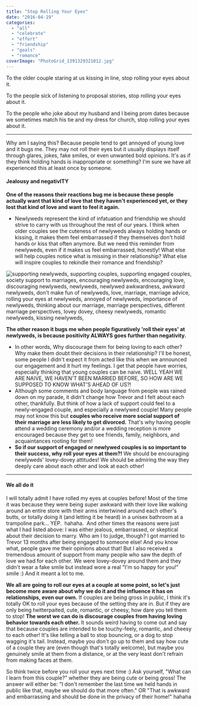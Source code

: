 ```yaml
---
title: "Stop Rolling Your Eyes"
date: "2016-04-19"
categories: 
  - "all"
  - "celebrate"
  - "effort"
  - "friendship"
  - "goals"
  - "romance"
coverImage: "PhotoGrid_1391329321012.jpg"
---
```


To the older couple staring at us kissing in line, stop rolling your eyes about it.

To the people sick of listening to proposal stories, stop rolling your eyes about it.

To the people who joke about my husband and I being prom dates because we sometimes match his tie and my dress for church, stop rolling your eyes about it.

* * *

Why am I saying this? Because people tend to get annoyed of young love and it bugs me. They may not roll their eyes but it usually displays itself through glares, jokes, fake smiles, or even unwanted bold opinions. It's as if they think holding hands is inappropriate or something? I'm sure we have all experienced this at least once by someone.

#### Jealousy and negativITY

**One of the reasons their reactions bug me is because these people actually want that kind of love that they haven't experienced yet, or they lost that kind of love and want to feel it again.**

- Newlyweds represent the kind of infatuation and friendship we should strive to carry with us throughout the rest of our years. I think when older couples see the cuteness of newlyweds always holding hands or kissing, it makes them feel embarrassed if they themselves don't hold hands or kiss that often anymore. But we need this reminder from newlyweds, even if it makes us feel embarrassed, honestly! What else will help couples notice what is missing in their relationship? What else will inspire couples to rekindle their romance and friendship?

![supporting newlyweds, supporting couples, supporting engaged couples, society support to marriages, encouraging newlyweds, encouraging love, discouraging newlyweds, newlyweds, newlywed awkwardness, awkward newlyweds, don't make fun of newlyweds, love, marriage, marriage advice, rolling your eyes at newlyweds, annoyed of newlyweds, importance of newlyweds, thinking about our marriage, marriage perspectives, different marriage perspectives, lovey dovey, cheesy newlyweds, romantic newlyweds, kissing newlyweds, ](/images/IMG_0208.jpg)

**The other reason it bugs me when people figuratively 'roll their eyes' at newlyweds, is because positivity ALWAYS goes further than negativity.**

- In other words, Why discourage them for being loving to each other? Why make them doubt their decisions in their relationship? I'll be honest, some people I didn't expect it from acted like this when we announced our engagement and it hurt my feelings. I get that people have worries, especially thinking that young couples can be naive. WELL YEAH WE ARE NAIVE, WE HAVEN'T BEEN MARRIED BEFORE, SO HOW ARE WE SUPPOSED TO KNOW WHAT'S AHEAD OF US?!
- Although some comments and body language from people was rained down on my parade, it didn't change how Trevor and I felt about each other, thankfully. But think of how a lack of support could feel to a newly-engaged couple, and especially a newlywed couple! Many people may not know this but **couples who receive more social support of their marriage are less likely to get divorced.** That's why having people attend a wedding ceremony and/or a wedding reception is more encouraged because they get to see friends, family, neighbors, and acquaintances rooting for them!
- **So if our support of engaged or newlywed couples is so important to their success, why roll your eyes at them?!** We should be encouraging newlyweds' lovey-dovey attitudes! We should be admiring the way they deeply care about each other and look at each other!

* * *

#### We all do it

I will totally admit I have rolled my eyes at couples before! Most of the time it was because they were being super awkward with their love like walking around an entire store with their arms intertwined around each other's butts, or totally doing it (and letting it be heard) in a unisex bathroom at a trampoline park... YEP.  hahaha.  And other times the reasons were just what I had listed above: I was either jealous, embarrassed, or skeptical about their decision to marry. Who am I to judge, though? I got married to Trevor 13 months after being engaged to someone else! And you know what, people gave me their opinions about that! But I also received a tremendous amount of support from many people who saw the depth of love we had for each other. We were lovey-dovey around them and they didn't wear a fake smile but instead wore a real "I'm so happy for you!" smile :) And it meant a lot to me.

**We all are going to roll our eyes at a couple at some point, so let's just become more aware about why we do it and the influence it has on relationships, even our own.** If couples are being gross in public, I think it's totally OK to roll your eyes because of the setting they are in. But if they are only being twitterpaited, cute, romantic, or cheesy, how dare you tell them to stop! **The worst we can do is discourage couples from having loving behavior towards each other.** It sounds weird having to come out and say that because couples are intended to be touchy-feely, romantic, and cheesy to each other! It's like telling a ball to stop bouncing, or a dog to stop wagging it's tail. Instead, maybe you don't go up to them and say how cute of a couple they are (even though that's totally welcome), but maybe you genuinely smile at them from a distance, or at the very least don't refrain from making faces at them.

So think twice before you roll your eyes next time :) Ask yourself, "What can I learn from this couple?" whether they are being cute or being gross! The answer will either be: "I don't remember the last time we held hands in public like that, maybe we should do that more often." OR "That is awkward and embarrassing and should be done in the privacy of their home!" hahaha
